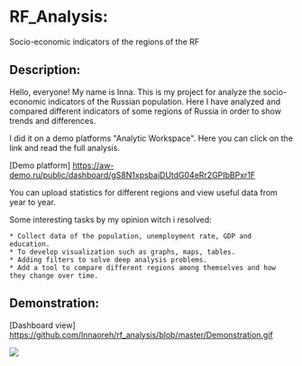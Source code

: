 # RF_Analysis: 
Socio-economic indicators of the regions of the RF


## Description:

Hello, everyone! My name is Inna. This is my project for analyze the socio-economic indicators of the Russian population. 
Here I have analyzed and compared different indicators of some regions of Russia in order to show trends and differences. 

I did it on a demo platforms "Analytic Workspace". Here you can click on the link and read the full analysis.

[Demo platform] https://aw-demo.ru/public/dashboard/gS8N1xpsbajDUtdG04eRr2GPIbBPxr1F

You can upload statistics for different regions and view useful data from year to year. 

Some interesting tasks by my opinion witch i resolved:

	* Collect data of the population, unemployment rate, GDP and education. 
	* To develop visualization such as graphs, maps, tables. 
	* Adding filters to solve deep analysis problems.    
	* Add a tool to compare different regions among themselves and how they change over time. 
	
## Demonstration:
[Dashboard view] https://github.com/Innaoreh/rf_analysis/blob/master/Demonstration.gif

![](https://github.com/Innaoreh/rf_analysis/blob/master/Demonstration.gif)






 
